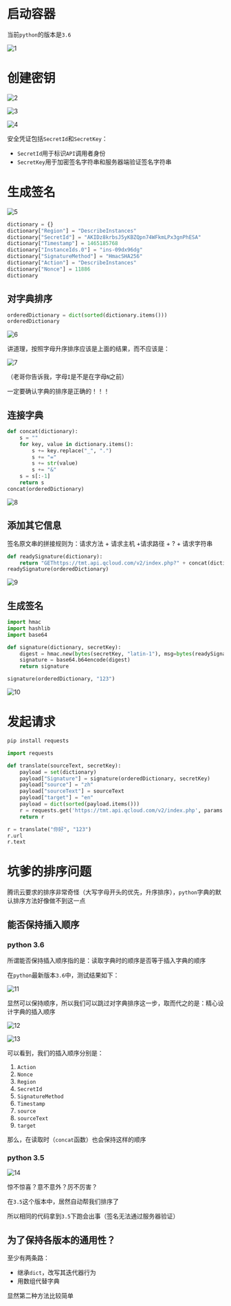 # 启动容器 #

当前`python`的版本是`3.6`

![1](1.jpg)

# 创建密钥 #

![2](2.jpg)

![3](3.jpg)

![4](4.jpg)

安全凭证包括`SecretId`和`SecretKey`：

+ `SecretId`用于标识`API`调用者身份
+ `SecretKey`用于加密签名字符串和服务器端验证签名字符串


# 生成签名 #


![5](5.jpg)

```python
dictionary = {}
dictionary["Region"] = "DescribeInstances"
dictionary["SecretId"] = "AKIDz8krbsJ5yKBZQpn74WFkmLPx3gnPhESA"
dictionary["Timestamp"] = 1465185768
dictionary["InstanceIds.0"] = "ins-09dx96dg"
dictionary["SignatureMethod"] = "HmacSHA256"
dictionary["Action"] = "DescribeInstances"
dictionary["Nonce"] = 11886
dictionary
```

## 对字典排序 ##

```python
orderedDictionary = dict(sorted(dictionary.items()))
orderedDictionary
```

![6](6.jpg)

讲道理，按照字母升序排序应该是上面的结果，而不应该是：

![7](7.jpg)

（老哥你告诉我，字母`I`是不是在字母`N`之前）

一定要确认字典的排序是正确的！！！

## 连接字典 ##

```python
def concat(dictionary):
    s = ""
    for key, value in dictionary.items():
        s += key.replace("_", ".")
        s += "="
        s += str(value)
        s += "&"
    s = s[:-1]
	return s
concat(orderedDictionary)
```

![8](8.jpg)

## 添加其它信息 ##

签名原文串的拼接规则为：请求方法 + 请求主机 +请求路径 + ? + 请求字符串

```python
def readySignature(dictionary):
    return "GEThttps://tmt.api.qcloud.com/v2/index.php?" + concat(dictionary)
readySignature(orderedDictionary)
```

![9](9.jpg)

## 生成签名 ##

```python
import hmac
import hashlib
import base64

def signature(dictionary, secretKey):
    digest = hmac.new(bytes(secretKey, "latin-1"), msg=bytes(readySignature(dictionary), "latin-1"), digestmod=hashlib.sha256).digest()
    signature = base64.b64encode(digest)
    return signature

signature(orderedDictionary, "123")
```

![10](10.jpg)

# 发起请求 #

```bash
pip install requests
```

```python
import requests

def translate(sourceText, secretKey):
    payload = set(dictionary)
    payload["Signature"] = signature(orderedDictionary, secretKey)
    payload["source"] = "zh"
    payload["sourceText"] = sourceText
    payload["target"] = "en"
    payload = dict(sorted(payload.items()))
    r = requests.get('https://tmt.api.qcloud.com/v2/index.php', params = payload)
    return r

r = translate("你好", "123")
r.url
r.text
```

# 坑爹的排序问题 #

腾讯云要求的排序非常奇怪（大写字母开头的优先，升序排序），`python`字典的默认排序方法好像做不到这一点

## 能否保持插入顺序 ##

### python 3.6 ###

所谓能否保持插入顺序指的是：读取字典时的顺序是否等于插入字典的顺序

在`python`最新版本`3.6`中，测试结果如下：

![11](11.jpg)

显然可以保持顺序，所以我们可以跳过对字典排序这一步，取而代之的是：精心设计字典的插入顺序

![12](12.jpg)

![13](13.jpg)

可以看到，我们的插入顺序分别是：

1. `Action`
2. `Nonce`
3. `Region`
4. `SecretId`
5. `SignatureMethod`
6. `Timestamp`
7. `source`
8. `sourceText`
9. `target`

那么，在读取时（`concat`函数）也会保持这样的顺序

### python 3.5 ###

![14](14.jpg)

惊不惊喜？意不意外？厉不厉害？

在`3.5`这个版本中，居然自动帮我们排序了

所以相同的代码拿到`3.5`下跑会出事（签名无法通过服务器验证）

## 为了保持各版本的通用性？ ##

至少有两条路：

+ 继承`dict`，改写其迭代器行为
+ 用数组代替字典

显然第二种方法比较简单